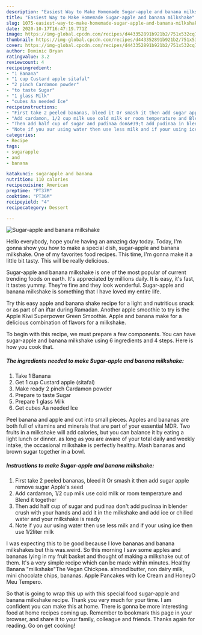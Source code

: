 ```yaml
---
description: "Easiest Way to Make Homemade Sugar-apple and banana milkshake"
title: "Easiest Way to Make Homemade Sugar-apple and banana milkshake"
slug: 1075-easiest-way-to-make-homemade-sugar-apple-and-banana-milkshake
date: 2020-10-17T16:47:19.771Z
image: https://img-global.cpcdn.com/recipes/d443352891b921b2/751x532cq70/sugar-apple-and-banana-milkshake-recipe-main-photo.jpg
thumbnail: https://img-global.cpcdn.com/recipes/d443352891b921b2/751x532cq70/sugar-apple-and-banana-milkshake-recipe-main-photo.jpg
cover: https://img-global.cpcdn.com/recipes/d443352891b921b2/751x532cq70/sugar-apple-and-banana-milkshake-recipe-main-photo.jpg
author: Dominic Bryan
ratingvalue: 3.2
reviewcount: 4
recipeingredient:
- "1 Banana"
- "1 cup Custard apple sitafal"
- "2 pinch Cardamon powder"
- "to taste Sugar"
- "1 glass Milk"
- "cubes Aa needed Ice"
recipeinstructions:
- "First take 2 peeled bananas, bleed it Or smash it then add sugar apple remove sugar Apple&#39;s seed"
- "Add cardamon, 1/2 cup milk use cold milk or room temperature and Blend it together"
- "Then add half cup of sugar and pudinaa don&#39;t add pudinaa in blender crush with your hands and add it in the milkshake and add ice or chilled water and your milkshake is ready"
- "Note if you aur using water then use less milk and if your using ice then use 1/2liter milk"
categories:
- Recipe
tags:
- sugarapple
- and
- banana

katakunci: sugarapple and banana 
nutrition: 110 calories
recipecuisine: American
preptime: "PT37M"
cooktime: "PT36M"
recipeyield: "4"
recipecategory: Dessert

---
```



![Sugar-apple and banana milkshake](https://img-global.cpcdn.com/recipes/d443352891b921b2/751x532cq70/sugar-apple-and-banana-milkshake-recipe-main-photo.jpg)

Hello everybody, hope you're having an amazing day today. Today, I'm gonna show you how to make a special dish, sugar-apple and banana milkshake. One of my favorites food recipes. This time, I'm gonna make it a little bit tasty. This will be really delicious.

Sugar-apple and banana milkshake is one of the most popular of current trending foods on earth. It's appreciated by millions daily. It is easy, it's fast, it tastes yummy. They're fine and they look wonderful. Sugar-apple and banana milkshake is something that I have loved my entire life.

Try this easy apple and banana shake recipe for a light and nutritious snack or as part of an iftar during Ramadan. Another apple smoothie to try is the Apple Kiwi Superpower Green Smoothie. Apple and banana make for a delicious combination of flavors for a milkshake.


To begin with this recipe, we must prepare a few components. You can have sugar-apple and banana milkshake using 6 ingredients and 4 steps. Here is how you cook that.

<!--inarticleads1-->

##### The ingredients needed to make Sugar-apple and banana milkshake:

1. Take 1 Banana
1. Get 1 cup Custard apple (sitafal)
1. Make ready 2 pinch Cardamon powder
1. Prepare to taste Sugar
1. Prepare 1 glass Milk
1. Get cubes Aa needed Ice


Peel banana and apple and cut into small pieces. Apples and bananas are both full of vitamins and minerals that are part of your essential MDR. Two fruits in a milkshake will add calories, but you can balance it by eating a light lunch or dinner. as long as you are aware of your total daily and weekly intake, the occasional milkshake is perfectly healthy. Mash bananas and brown sugar together in a bowl. 

<!--inarticleads2-->

##### Instructions to make Sugar-apple and banana milkshake:

1. First take 2 peeled bananas, bleed it Or smash it then add sugar apple remove sugar Apple&#39;s seed
1. Add cardamon, 1/2 cup milk use cold milk or room temperature and Blend it together
1. Then add half cup of sugar and pudinaa don&#39;t add pudinaa in blender crush with your hands and add it in the milkshake and add ice or chilled water and your milkshake is ready
1. Note if you aur using water then use less milk and if your using ice then use 1/2liter milk


I was expecting this to be good because I love bananas and banana milkshakes but this was.weird. So this morning I saw some apples and bananas lying in my fruit basket and thought of making a milkshake out of them. It&#39;s a very simple recipe which can be made within minutes. Healthy Banana &#34;milkshake&#34;The Vegan Chickpea. almond butter, non dairy milk, mini chocolate chips, bananas. Apple Pancakes with Ice Cream and HoneyO Meu Tempero. 

So that is going to wrap this up with this special food sugar-apple and banana milkshake recipe. Thank you very much for your time. I am confident you can make this at home. There is gonna be more interesting food at home recipes coming up. Remember to bookmark this page in your browser, and share it to your family, colleague and friends. Thanks again for reading. Go on get cooking!
